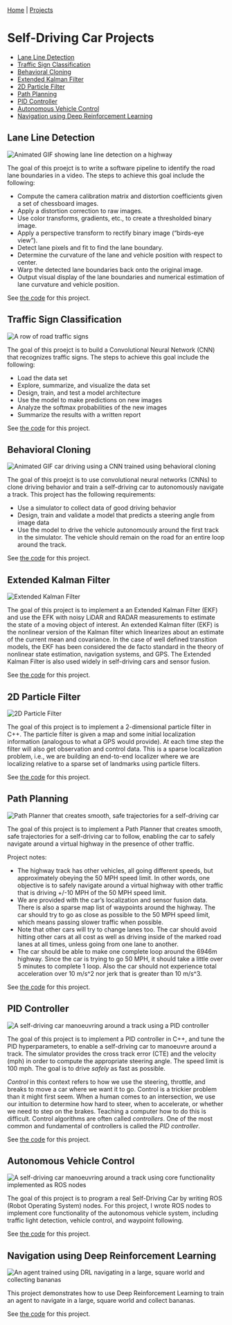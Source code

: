 [Home](../README.md) | [Projects](README.md)

# Self-Driving Car Projects

* [Lane Line Detection](#lane-line-detection)
* [Traffic Sign Classification](#traffic-sign-classification)
* [Behavioral Cloning](#behavioral-cloning)
* [Extended Kalman Filter](#extended-kalman-filter)
* [2D Particle Filter](#2d-particle-filter)
* [Path Planning](#path-planning)
* [PID Controller](#pid-controller)
* [Autonomous Vehicle Control](#Autonomous-vehicle-control)
* [Navigation using Deep Reinforcement Learning](#navigation-using-deep-reinforcement-learning)



## Lane Line Detection
<img src="../images/pipeline-scene-3.gif" alt="Animated GIF showing lane line detection on a highway">

The goal of this proejct is to write a software pipeline to identify the road lane boundaries in a video. The
steps to achieve this goal include the following:

* Compute the camera calibration matrix and distortion coefficients given a set of chessboard images.
* Apply a distortion correction to raw images.
* Use color transforms, gradients, etc., to create a thresholded binary image.
* Apply a perspective transform to rectify binary image (“birds-eye view”).
* Detect lane pixels and fit to find the lane boundary.
* Determine the curvature of the lane and vehicle position with respect to center.
* Warp the detected lane boundaries back onto the original image.
* Output visual display of the lane boundaries and numerical estimation of lane curvature and vehicle position.

See [the code](https://github.com/ken-power/SelfDrivingCarND-AdvancedLaneLines) for this project.

## Traffic Sign Classification
<img src="../images/traffic_signs.png" alt="A row of road traffic signs">

The goal of this proejct is to build a Convolutional Neural Network (CNN) that recognizes traffic signs. The
steps to achieve this goal include the following:

* Load the data set
* Explore, summarize, and visualize the data set
* Design, train, and test a model architecture
* Use the model to make predictions on new images
* Analyze the softmax probabilities of the new images
* Summarize the results with a written report

See [the code](https://github.com/ken-power/SelfDrivingCarND-TrafficSignClassifier) for this project.

## Behavioral Cloning
<img src="../images/behavioral_cloning.gif" alt="Animated GIF car driving using a CNN trained using behavioral cloning">

The goal of this proejct is to use convolutional neural networks (CNNs) to clone driving behavior and train a
self-driving car to autonomously navigate a track. This project has the following requirements:

* Use a simulator to collect data of good driving behavior
* Design, train and validate a model that predicts a steering angle from image data
* Use the model to drive the vehicle autonomously around the first track in the simulator. The vehicle should remain on the road for an entire loop around the track.

See [the code](https://github.com/ken-power/SelfDrivingCarND-BehavioralCloning) for this project.

## Extended Kalman Filter
<img src="../images/ekf.gif" alt="Extended Kalman Filter">

The goal of this project is to implement a an Extended Kalman Filter (EKF) and use the EFK with noisy LiDAR and RADAR measurements to estimate the state of a moving object of interest. An extended Kalman filter (EKF) is the nonlinear version of the Kalman filter which linearizes about an estimate of the current mean and covariance. In the case of well defined transition models, the EKF has been considered the de facto standard in the theory of nonlinear state estimation, navigation systems, and GPS. The Extended Kalman Filter is also used widely in self-driving cars and sensor fusion.

See [the code](https://github.com/ken-power/SelfDrivingCarND-ExtendedKalmanFilter) for this project.

## 2D Particle Filter
<img src="../images/particle_filter.gif" alt="2D Particle Filter">

The goal of this project is to implement a 2-dimensional particle filter in C++. The particle filter is
given a map and some initial localization information (analogous to what a GPS would provide). At each time
step the filter will also get observation and control data. This is a sparse localization problem, i.e., we
are building an end-to-end localizer where we are localizing relative to a sparse set of landmarks using
particle filters.

See [the code](https://github.com/ken-power/SelfDrivingCarND-KidnappedVehicle) for this project.

## Path Planning
<img src="../images/path_planning.gif" alt="Path Planner that creates smooth, safe trajectories for a self-driving car">

The goal of this project is to implement a Path Planner that creates smooth, safe trajectories for a self-driving car to follow, enabling the car to safely navigate around a virtual highway in the presence of other traffic.

Project notes:

* The highway track has other vehicles, all going different speeds, but approximately obeying the 50 MPH speed limit. In other words, one objective is to safely navigate around a virtual highway with other traffic that is driving +/-10 MPH of the 50 MPH speed limit.
* We are provided with the car’s localization and sensor fusion data. There is also a sparse map list of waypoints around the highway. The car should try to go as close as possible to the 50 MPH speed limit, which means passing slower traffic when possible.
* Note that other cars will try to change lanes too. The car should avoid hitting other cars at all cost as well as driving inside of the marked road lanes at all times, unless going from one lane to another.
* The car should be able to make one complete loop around the 6946m highway. Since the car is trying to go 50 MPH, it should take a little over 5 minutes to complete 1 loop. Also the car should not experience total acceleration over 10 m/s^2 nor jerk that is greater than 10 m/s^3.

See [the code](https://github.com/ken-power/SelfDrivingCarND-PathPlanning) for this project.

## PID Controller
<img src="../images/pid.gif" alt="A self-driving car manoeuvring around a track using a PID controller">

The goal of this project is to implement a PID controller in C++, and tune the PID hyperparameters, to enable a self-driving car to manoeuvre around a track. The simulator provides the cross track error (CTE) and the velocity (mph) in order to compute the appropriate steering angle. The speed limit is 100 mph. The goal is to drive _safely_ as fast as possible.

_Control_ in this context refers to how we use the steering, throttle, and breaks to move a car where we want it to go. Control is a trickier problem than it might first seem. When a human comes to an intersection, we use our intuition to determine how hard to steer, when to accelerate, or whether we need to step on the brakes. Teaching a computer how to do this is difficult. Control algorithms are often called *controllers*. One of the most common and fundamental of controllers is called the _PID controller_.  

See [the code](https://github.com/ken-power/SelfDrivingCarND-PID-Controller) for this project.

## Autonomous Vehicle Control
<img src="../images/ros.gif" alt="A self-driving car manoeuvring around a track using core functionality implemented as ROS nodes">

The goal of this project is to program a real Self-Driving Car by writing ROS (Robot Operating System) nodes. For this project, I wrote ROS nodes to implement core functionality of the autonomous vehicle system, including traffic light detection, vehicle control, and waypoint following.

See [the code](https://github.com/ken-power/SelfDrivingCarND-Capstone) for this project.

## Navigation using Deep Reinforcement Learning
<img src="../images/drl-navigation.gif" alt="An agent trained using DRL navigating in a large, square world and collecting bananas">

This project demonstrates how to use Deep Reinforcement Learning to train an agent to navigate in a large, square world and collect bananas.

See [the code](https://github.com/ken-power/DRLND_Navigation) for this project.

